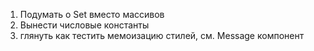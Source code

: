 1) Подумать о Set вместо массивов
2) Вынести числовые константы
3) глянуть как тестить мемоизацию стилей, см. Message компонент

